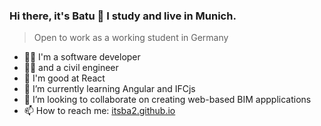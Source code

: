 ### Hi there, it's Batu 👋 I study and live in Munich.

> Open to work as a working student in Germany

- 👨‍💻 I'm a software developer
- 👷‍♂️ and a civil engineer
- 💪 I'm good at React
- 🌱 I’m currently learning Angular and IFCjs
- 👯 I’m looking to collaborate on creating web-based BIM appplications
- 📫 How to reach me: [itsba2.github.io](https://itsba2.github.io/)

